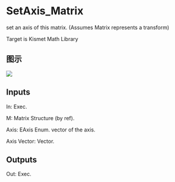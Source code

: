 # SetAxis_Matrix

set an axis of this matrix. (Assumes Matrix represents a transform)

Target is Kismet Math Library

## 图示

![]($-20221218-19523220.png)

## Inputs

In: Exec.

M: Matrix Structure (by ref).

Axis: EAxis Enum. vector of the axis.

Axis Vector: Vector.  

## Outputs

Out: Exec.

